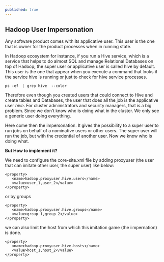 ```yaml
---
published: true
---
```

## Hadoop User Impersonation

Any software product comes with its applicative user. This user is the one that is owner for the product processes when in running state. 

In Hadoop ecosystem for instance, if you run a Hive service, which is a service that helps to do almost SQL and manage Relational Databases on top of Hadoop, the super user or applicative user is called hive by default. This user is the one that appear when you execute a command that looks if the service hive is running or just to check for hive service processes.

```
ps -ef  | grep hive  --color
```

Therefore even though you created users that could connect to Hive and create tables and Databases, the user that does all the job is the applicative user _hive_.   For cluster administrators and security managers, that is a big problem.  Since we don't know who is doing what in the cluster. We only see a generic user doing everything.

Here come then the impersonation. It gives the possibility to a super user to run jobs on behalf of a nominative users or other users. The super user will run the job, but with the credential of another user. Now we know who is doing what.

**But How to implement it?**

We need to configure the core-site.xml file by adding proxyuser (the user that can imitate other user, the super user) like below:

```
<property>
   <name>hadoop.proxyuser.hive.users</name>
   <value>user_1,user_2</value>
</property>
```

or by groups

```
<property>
   <name>hadoop.proxyuser.hive.groups</name>
   <value>group_1,group_2</value>
</property>
```
we can also  limit the host from which this imitation game (the iimpernation) is done.

```
<property>
   <name>hadoop.proxyuser.hive.hosts</name>
   <value>host_1,host_2</value>
</property>
```
